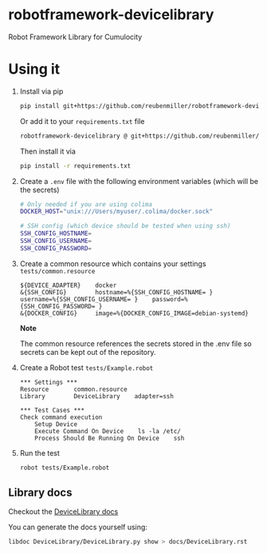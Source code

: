 # robotframework-devicelibrary

Robot Framework Library for Cumulocity

# Using it

1. Install via pip

    ```sh
    pip install git+https://github.com/reubenmiller/robotframework-devicelibrary.git@0.0.1
    ```

    Or add it to your `requirements.txt` file

    ```sh
    robotframework-devicelibrary @ git+https://github.com/reubenmiller/robotframework-devicelibrary.git@0.0.1
    ```

    Then install it via

    ```sh
    pip install -r requirements.txt
    ```

2. Create a `.env` file with the following environment variables (which will be the secrets)

    ```sh
    # Only needed if you are using colima
    DOCKER_HOST="unix:///Users/myuser/.colima/docker.sock"

    # SSH config (which device should be tested when using ssh)
    SSH_CONFIG_HOSTNAME=
    SSH_CONFIG_USERNAME=
    SSH_CONFIG_PASSWORD=
    ```

3. Create a common resource which contains your settings `tests/common.resource`

    ```robot
    ${DEVICE_ADAPTER}    docker
    &{SSH_CONFIG}        hostname=%{SSH_CONFIG_HOSTNAME= }    username=%{SSH_CONFIG_USERNAME= }    password=%{SSH_CONFIG_PASSWORD= }
    &{DOCKER_CONFIG}     image=%{DOCKER_CONFIG_IMAGE=debian-systemd}
    ```

    **Note**

    The common resource references the secrets stored in the .env file so secrets can be kept out of the repository.

4. Create a Robot test `tests/Example.robot`

    ```robot
    *** Settings ***
    Resource       common.resource
    Library        DeviceLibrary    adapter=ssh

    *** Test Cases ***
    Check command execution
        Setup Device
        Execute Command On Device    ls -la /etc/
        Process Should Be Running On Device    ssh
    ```

5. Run the test

    ```sh
    robot tests/Example.robot
    ```

## Library docs

Checkout the [DeviceLibrary docs](./docs/DeviceLibrary.rst)

You can generate the docs yourself using:

```sh
libdoc DeviceLibrary/DeviceLibrary.py show > docs/DeviceLibrary.rst
```
